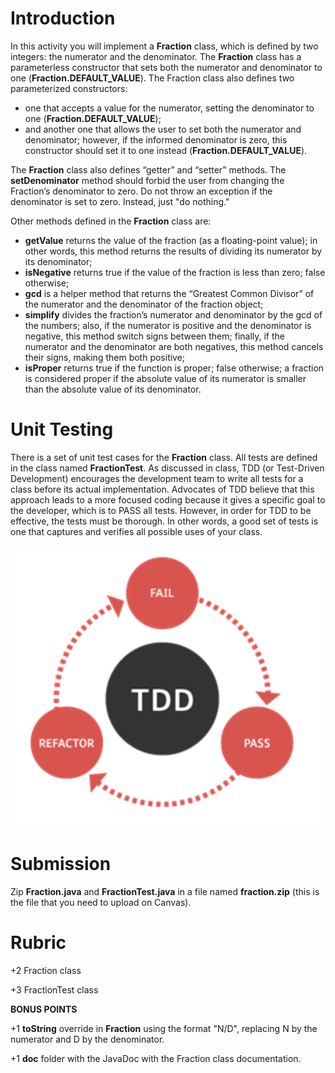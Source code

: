# Introduction

In this activity you will implement a **Fraction** class, which is defined by two integers: the numerator and the denominator. The **Fraction** class has a parameterless constructor that sets both the numerator and denominator to one (**Fraction.DEFAULT_VALUE**). The Fraction class also defines two parameterized constructors: 

* one that accepts a value for the numerator, setting the denominator to one (**Fraction.DEFAULT_VALUE**);
* and another one that allows the user to set both the numerator and denominator; however, if the informed denominator is zero, this constructor should set it to one instead (**Fraction.DEFAULT_VALUE**). 

The **Fraction** class also defines “getter” and “setter” methods. The **setDenominator** method should forbid the user from changing the Fraction’s denominator to zero. Do not throw an exception if the denominator is set to zero. Instead, just "do nothing."

Other methods defined in the **Fraction** class are: 

* **getValue** returns the value of the fraction (as a floating-point value); in other words, this method returns the results of dividing its numerator by its denominator;
* **isNegative** returns true if the value of the fraction is less than zero; false otherwise;
* **gcd** is a helper method that returns the “Greatest Common Divisor” of the numerator and the denominator of the fraction object;
* **simplify** divides the fraction’s numerator and denominator by the gcd of the numbers; also, if the numerator is positive and the denominator is negative, this method switch signs between them; finally, if the numerator and the denominator are both negatives, this method cancels their signs, making them both positive;
* **isProper** returns true if the function is proper; false otherwise; a fraction is considered proper if the absolute value of its numerator is smaller than the absolute value of its denominator.

# Unit Testing

There is a set of unit test cases for the **Fraction** class. All tests are defined in the class named **FractionTest**. As discussed in class, TDD (or Test-Driven Development) encourages the development team to write all tests for a class before its actual implementation.  Advocates of TDD believe that this approach leads to a more focused coding because it gives a specific goal to the developer, which is to PASS all tests. However, in order for TDD to be effective, the tests must be thorough. In other words, a good set of tests is one that captures and verifies all possible uses of your class.  

![pic1.png](pics/pic1.png)

# Submission

Zip **Fraction.java** and **FractionTest.java** in a file named **fraction.zip** (this is the file that you need to upload on Canvas). 

# Rubric

+2 Fraction class 

+3 FractionTest class

**BONUS POINTS**

+1 **toString** override in **Fraction** using the format "N/D", replacing N by the numerator and D by the denominator. 

+1 **doc** folder with the JavaDoc with the Fraction class documentation. 

